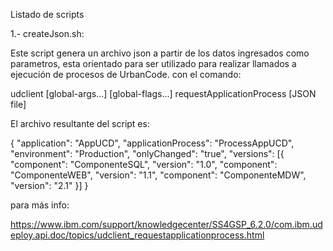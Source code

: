 Listado de scripts

1.- createJson.sh: 

   Este script genera un archivo json a partir de los datos ingresados como parametros, esta orientado para ser utilizado para realizar llamados a ejecución de procesos de UrbanCode.
   con el comando:
   
   udclient [global-args...] [global-flags...]
     requestApplicationProcess [JSON file]
	 

   El archivo resultante del script es:
   
   {
   "application": "AppUCD",
   "applicationProcess": "ProcessAppUCD",
   "environment": "Production",
   "onlyChanged": "true",
   "versions": [{
       "component": "ComponenteSQL",
       "version": "1.0",
       "component": "ComponenteWEB",
       "version": "1.1",
       "component": "ComponenteMDW",
       "version": "2.1"
     }]
   }
   
   
   para más info: 
   
   https://www.ibm.com/support/knowledgecenter/SS4GSP_6.2.0/com.ibm.udeploy.api.doc/topics/udclient_requestapplicationprocess.html
